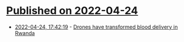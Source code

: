 # [Published on 2022-04-24](index.md)

* [2022-04-24, 17:42:19](https://news.ycombinator.com/item?id=31146299) - [Drones have transformed blood delivery in Rwanda](https://www.wired.com/story/drones-have-transformed-blood-delivery-in-rwanda/)
